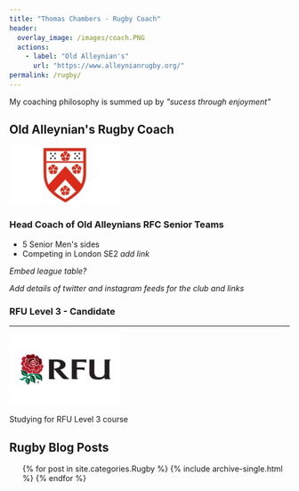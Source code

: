 ```yaml
---
title: "Thomas Chambers - Rugby Coach"
header:
  overlay_image: /images/coach.PNG
  actions:
    - label: "Old Alleynian's"
      url: "https://www.alleynianrugby.org/"
permalink: /rugby/
---
```


My coaching philosophy is summed up by _"sucess through enjoyment"_

## Old Alleynian's Rugby Coach

<img src="/images/OAs.jpg" alt="RFU" width="200" class="align-center"/>

### Head Coach of Old Alleynians RFC Senior Teams
- 5 Senior Men's sides
- Competing in London SE2 _add link_

_Embed league table?_

*Add details of twitter and instagram feeds for the club and links*

### RFU Level 3 - Candidate

---

<img src="/images/RFU.jfif" alt="RFU" width="200" class="align-center"/>

Studying for RFU Level 3 course

## Rugby Blog Posts
<ul>{% for post in site.categories.Rugby %}
    {% include archive-single.html %}
{% endfor %}</ul>

